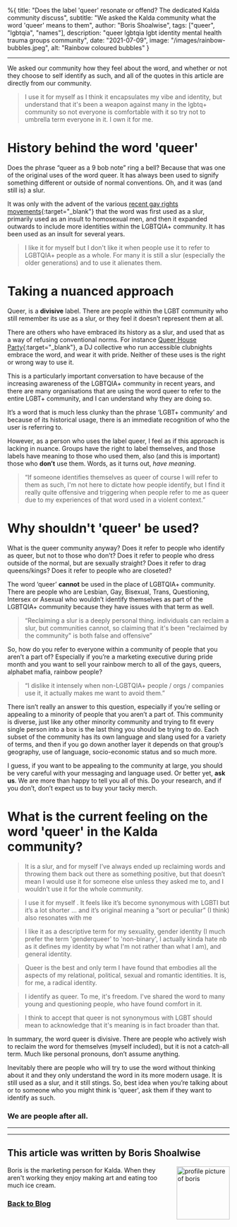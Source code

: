 %{
title: "Does the label 'queer' resonate or offend? The dedicated Kalda community discuss",
subtitle: "We asked the Kalda community what the word 'queer' means to them",
author: "Boris Shoalwise",
tags: ["queer", "lgbtqia", "names"],
description: "queer lgbtqia lgbt identity mental health trauma groups community",
date: "2021-07-09",
image: "/images/rainbow-bubbles.jpeg",
alt: "Rainbow coloured bubbles"
}

---

We asked our community how they feel about the word, and whether or not they choose to self identify as such, and all of the quotes in this article are directly from our community.

> I use it for myself as I think it encapsulates my vibe and identity, but understand that it's been a weapon against many in the lgbtq+ community so not everyone is comfortable with it so try not to umbrella term everyone in it. I own it for me.

# History behind the word 'queer'

Does the phrase “queer as a 9 bob note” ring a bell? Because that was one of the original uses of the word queer. It has always been used to signify something different or outside of normal conventions. Oh, and it was (and still is) a slur.

It was only with the advent of the various [recent gay rights movements](https://www.cjr.org/language_corner/queer.php){:target="\_blank"} that the word was first used as a slur, primarily used as an insult to homosexual men, and then it expanded outwards to include more identities within the LGBTQIA+ community. It has been used as an insult for several years.

> I like it for myself but I don't like it when people use it to refer to LGBTQIA+ people as a whole. For many it is still a slur (especially the older generations) and to use it alienates them.

# Taking a nuanced approach

Queer, is a **divisive** label. There are people within the LGBT community who still remember its use as a slur, or they feel it doesn’t represent them at all.

There are others who have embraced its history as a slur, and used that as a way of refusing conventional norms. For instance [Queer House Party](https://www.instagram.com/queerhouseparty/?hl=en){:target="\_blank"}, a DJ collective who run accessible clubnights embrace the word, and wear it with pride.
Neither of these uses is the right or wrong way to use it.

This is a particularly important conversation to have because of the increasing awareness of the LGBTQIA+ community in recent years, and there are many organisations that are using the word queer to refer to the entire LGBT+ community, and I can understand why they are doing so.

It’s a word that is much less clunky than the phrase ‘LGBT+ community’ and because of its historical usage, there is an immediate recognition of who the user is referring to.

However, as a person who uses the label queer, I feel as if this approach is lacking in nuance.
Groups have the right to label themselves, and those labels have meaning to those who used them, also (and this is important) those who **don’t** use them.
Words, as it turns out, _have meaning_.

> “If someone identifies themselves as queer of course I will refer to them as such, I'm not here to dictate how people identify, but I find it really quite offensive and triggering when people refer to me as queer due to my experiences of that word used in a violent context.”

# Why shouldn't 'queer' be used?

What is the queer community anyway? Does it refer to people who identify as queer, but not to those who don’t? Does it refer to people who dress outside of the normal, but are sexually straight? Does it refer to drag queens/kings? Does it refer to people who are closeted?

The word ‘queer’ **cannot** be used in the place of LGBTQIA+ community. There are people who are Lesbian, Gay, Bisexual, Trans, Questioning, Intersex or Asexual who wouldn’t identify themselves as part of the LGBTQIA+ community because they have issues with that term as well.

> “Reclaiming a slur is a deeply personal thing. individuals can reclaim a slur, but communities cannot, so claiming that it's been "reclaimed by the community" is both false and offensive”

So, how do you refer to everyone within a community of people that you aren’t a part of?
Especially if you’re a marketing executive during pride month and you want to sell your rainbow merch to all of the gays, queers, alphabet mafia, rainbow people?

> “I dislike it intensely when non-LGBTQIA+ people / orgs / companies use it, it actually makes me want to avoid them.”

There isn’t really an answer to this question, especially if you’re selling or appealing to a minority of people that you aren’t a part of.
This community is diverse, just like any other minority community and trying to fit every single person into a box is the last thing you should be trying to do. Each subset of the community has its own language and slang used for a variety of terms, and then if you go down another layer it depends on that group’s geography, use of language, socio-economic status and so much more.

I guess, if you want to be appealing to the community at large, you should be very careful with your messaging and language used.
Or better yet, **ask us**.
We are more than happy to tell you all of this.
Do your research, and if you don’t, don’t expect us to buy your tacky merch.

# What is the current feeling on the word 'queer' in the Kalda community?

> It is a slur, and for myself I’ve always ended up reclaiming words and throwing them back out there as something positive, but that doesn’t mean I would use it for someone else unless they asked me to, and I wouldn’t use it for the whole community.

> I use it for myself . It feels like it’s become synonymous with LGBTI but it’s a lot shorter … and it’s original meaning a “sort or peculiar” (I think) also resonates with me

> I like it as a descriptive term for my sexuality, gender identity (I much prefer the term 'genderqueer' to 'non-binary', I actually kinda hate nb as it defines my identity by what I'm not rather than what I am), and general identity.

> Queer is the best and only term I have found that embodies all the aspects of my relational, political, sexual and romantic identities. It is, for me, a radical identity.

> I identify as queer. To me, it's freedom. I've shared the word to many young and questioning people, who have found comfort in it.

> I think to accept that queer is not synonymous with LGBT should mean to acknowledge that it's meaning is in fact broader than that.

In summary, the word queer is divisive. There are people who actively wish to reclaim the word for themselves (myself included), but it is not a catch-all term. Much like personal pronouns, don’t assume anything.

Inevitably there are people who will try to use the word without thinking about it and they only understand the word in its more modern usage. It is still used as a slur, and it still stings. So, best idea when you’re talking about or to someone who you might think is 'queer', ask them if they want to identify as such.

### We are people after all.

---

<hr>

## This article was written by Boris Shoalwise

<img src="/images/blog_images/profile-pics/boris-profile.jpeg" alt="profile picture of boris" width="120" height="120" style="float:right;margin-left:10px">
Boris is the marketing person for Kalda. When they aren't working they enjoy making art and eating too much ice cream.

### [Back to Blog](http://kalda.co/blog)
